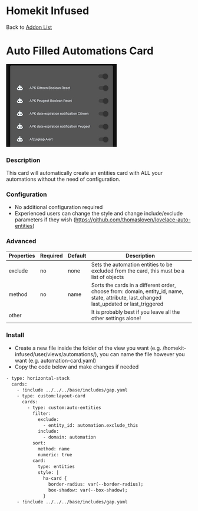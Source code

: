 # Homekit Infused

Back to [Addon List](../addon_list.md)

# Auto Filled Automations Card
![Homekit Infused](../images/automations-card.png)

### Description
This card will automatically create an entities card with ALL your automations without the need of configuration.

### Configuration
- No additional configuration required 
- Experienced users can change the style and change include/exclude parameters if they wish (https://github.com/thomasloven/lovelace-auto-entities)

### Advanced

| Properties | Required | Default | Description |
|----------------------------------|-------------|----------------------------------|----------------------------------------------------------------------------------------------------------------------------------------------------------------------|
| exclude | no | none | Sets the automation entities to be excluded from the card, this must be a list of objects |
| method | no | name | Sorts the cards in a different order, choose from: domain, entity_id, name, state, attribute, last_changed last_updated or last_triggered |
| other | | | It is probably best if you leave all the other settings alone! |


### Install
- Create a new file inside the folder of the view you want (e.g. /homekit-infused/user/views/automations/), you can name the file however you want (e.g. automation-card.yaml)
- Copy the code below and make changes if needed

```
- type: horizontal-stack
  cards:
    - !include ../../../base/includes/gap.yaml
    - type: custom:layout-card
      cards:
        - type: custom:auto-entities
          filter:
            exclude:
              - entity_id: automation.exclude_this
            include:
              - domain: automation
          sort:
            method: name
            numeric: true
          card:
            type: entities
            style: |
              ha-card {
                border-radius: var(--border-radius);
                box-shadow: var(--box-shadow);
              }
    - !include ../../../base/includes/gap.yaml
```
